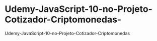 # Udemy-JavaScript-10-no-Projeto-Cotizador-Criptomonedas-
Udemy-JavaScript-10-no-Projeto-Cotizador-Criptomonedas
